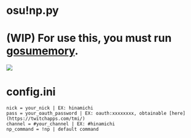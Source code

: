 # osu!np.py

# (WIP) For use this, you must run [gosumemory](https://github.com/l3lackShark/gosumemory).

![](https://media.discordapp.net/attachments/923018038826131466/1107473994585743390/Screenshot_2.png)

# config.ini
```
nick = your_nick | EX: hinamichi
pass = your_oauth_password | EX: oauth:xxxxxxxx, obtainable [here](https://twitchapps.com/tmi/)
channel = #your_channel | EX: #hinamichi 
np_command = !np | default command
```
